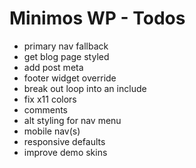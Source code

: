 # Minimos WP - Todos

- primary nav fallback
- get blog page styled
- add post meta
- footer widget override
- break out loop into an include
- fix x11 colors
- comments
- alt styling for nav menu
- mobile nav(s)
- responsive defaults
- improve demo skins


